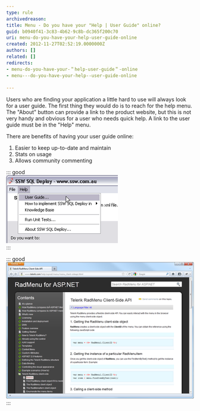 ```yaml
---
type: rule
archivedreason: 
title: Menu - Do you have your "Help | User Guide" online?
guid: b0940f41-3c83-4b62-9c8b-dc365f200c70
uri: menu-do-you-have-your-help-user-guide-online
created: 2012-11-27T02:52:19.0000000Z
authors: []
related: []
redirects:
- menu-do-you-have-your-＂help-user-guide＂-online
- menu---do-you-have-your-help--user-guide-online

---
```


Users who are finding your application a little hard to use will always look for a user guide. The first thing they would do is to reach for the help menu. The "About" button can provide a link to the product website, but this is not very handy and obvious for a user who needs quick help. A link to the user guide must be in the "Help" menu.

<!--endintro-->

There are benefits of having your user guide online:

1. Easier to keep up-to-date and maintain
2. Stats on usage
3. Allows community commenting



::: good  
![Figure: Good Example - "User Guide" link in the "Help" menu](../../assets/RulesT3.gif)  
:::


::: good  
![Figure: Good Example - Telerik keeps their "User Guide" online](../../assets/TelerikUserGuide.png)  
:::
